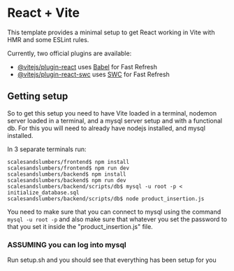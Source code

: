 # React + Vite

This template provides a minimal setup to get React working in Vite with HMR and some ESLint rules.

Currently, two official plugins are available:

- [@vitejs/plugin-react](https://github.com/vitejs/vite-plugin-react/blob/main/packages/plugin-react/README.md) uses [Babel](https://babeljs.io/) for Fast Refresh
- [@vitejs/plugin-react-swc](https://github.com/vitejs/vite-plugin-react-swc) uses [SWC](https://swc.rs/) for Fast Refresh


## Getting setup

So to get this setup you need to have Vite loaded in a terminal, nodemon server loaded in a terminal, and a mysql server setup and with a functional db.
For this you will need to already have nodejs installed, and mysql installed.

In 3 separate terminals run:

```
scalesandslumbers/frontend$ npm install
scalesandslumbers/frontend$ npm run dev
scalesandslumbers/backend$ npm install
scalesandslumbers/backend$ npm run dev
scalesandslumbers/backend/scripts/db$ mysql -u root -p < initialize_database.sql
scalesandslumbers/backend/scripts/db$ node product_insertion.js
```

You need to make sure that you can connect to mysql using the command ```mysql -u root -p``` and also make sure that whatever you set the password to that
you set it inside the "product_insertion.js" file.

### ASSUMING you can log into mysql

Run setup.sh and you should see that everything has been setup for you
